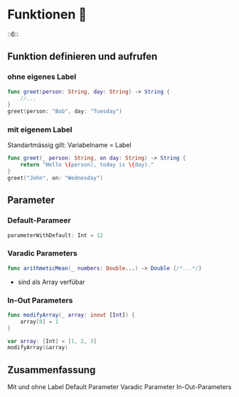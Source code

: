 # Funktionen 🤖
::6::

## Funktion definieren und aufrufen

### ohne eigenes Label
```swift
func greet(person: String, day: String) -> String {
    //...
}
greet(person: "Bob", day: "Tuesday")
```

### mit eigenem Label
Standartmässig gilt: Variabelname = Label
```swift
func greet(_ person: String, on day: String) -> String {
    return "Hello \(person), today is \(day)."
}
greet("John", on: "Wednesday")
```

## Parameter

### Default-Parameer

```swift
parameterWithDefault: Int = 12
```

### Varadic Parameters

```swift
func arithmeticMean(_ numbers: Double...) -> Double {/*...*/}
```

- sind als Array verfübar

### In-Out Parameters

```swift
func modifyArray(_ array: inout [Int]) {
    array[0] = 1
}

var array: [Int] = [1, 2, 3]
modifyArray(&array)

```

## Zusammenfassung
Mit und ohne Label
Default Parameter
Varadic Parameter
In-Out-Parameters